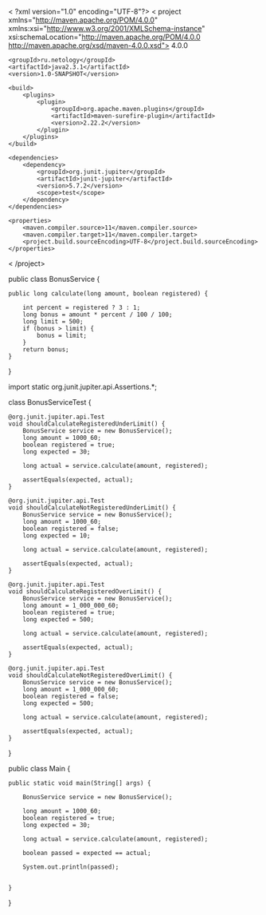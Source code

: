 < ?xml version="1.0" encoding="UTF-8"?>
< project xmlns="http://maven.apache.org/POM/4.0.0"
         xmlns:xsi="http://www.w3.org/2001/XMLSchema-instance"
         xsi:schemaLocation="http://maven.apache.org/POM/4.0.0 http://maven.apache.org/xsd/maven-4.0.0.xsd">
    <modelVersion>4.0.0</modelVersion>

    <groupId>ru.netology</groupId>
    <artifactId>java2.3.1</artifactId>
    <version>1.0-SNAPSHOT</version>

    <build>
        <plugins>
            <plugin>
                <groupId>org.apache.maven.plugins</groupId>
                <artifactId>maven-surefire-plugin</artifactId>
                <version>2.22.2</version>
            </plugin>
        </plugins>
    </build>

    <dependencies>
        <dependency>
            <groupId>org.junit.jupiter</groupId>
            <artifactId>junit-jupiter</artifactId>
            <version>5.7.2</version>
            <scope>test</scope>
        </dependency>
    </dependencies>

    <properties>
        <maven.compiler.source>11</maven.compiler.source>
        <maven.compiler.target>11</maven.compiler.target>
        <project.build.sourceEncoding>UTF-8</project.build.sourceEncoding>
    </properties>

< /project>


public class BonusService {
    
    public long calculate(long amount, boolean registered) {

        int percent = registered ? 3 : 1;
        long bonus = amount * percent / 100 / 100;
        long limit = 500;
        if (bonus > limit) {
            bonus = limit;
        }
        return bonus;
    }
}


import static org.junit.jupiter.api.Assertions.*;

class BonusServiceTest {

    @org.junit.jupiter.api.Test
    void shouldCalculateRegisteredUnderLimit() {
        BonusService service = new BonusService();
        long amount = 1000_60;
        boolean registered = true;
        long expected = 30;

        long actual = service.calculate(amount, registered);

        assertEquals(expected, actual);
    }

    @org.junit.jupiter.api.Test
    void shouldCalculateNotRegisteredUnderLimit() {
        BonusService service = new BonusService();
        long amount = 1000_60;
        boolean registered = false;
        long expected = 10;

        long actual = service.calculate(amount, registered);

        assertEquals(expected, actual);
    }

    @org.junit.jupiter.api.Test
    void shouldCalculateRegisteredOverLimit() {
        BonusService service = new BonusService();
        long amount = 1_000_000_60;
        boolean registered = true;
        long expected = 500;

        long actual = service.calculate(amount, registered);

        assertEquals(expected, actual);
    }

    @org.junit.jupiter.api.Test
    void shouldCalculateNotRegisteredOverLimit() {
        BonusService service = new BonusService();
        long amount = 1_000_000_60;
        boolean registered = false;
        long expected = 500;

        long actual = service.calculate(amount, registered);

        assertEquals(expected, actual);
    }
}



public class Main {
    
    public static void main(String[] args) {

        BonusService service = new BonusService();

        long amount = 1000_60;
        boolean registered = true;
        long expected = 30;

        long actual = service.calculate(amount, registered);

        boolean passed = expected == actual;

        System.out.println(passed);


    }
}

